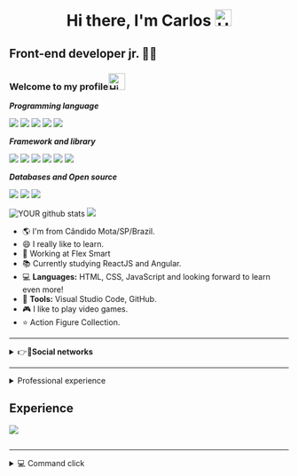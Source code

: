 <h1 align="center">Hi there, I'm Carlos <img alt="Hi There!" width="30px" src="https://camo.githubusercontent.com/35d3d11359a49bf12aebb834cc13fd81b95eff4e/68747470733a2f2f6d656469612e67697068792e636f6d2f6d656469612f6876524a434c467a6361737252346961377a2f67697068792e676966"/></h1>

## Front-end developer jr. 👨‍💻

<h3 align="left">Welcome to my profile<img alt="Hi There!" width="30px" src="https://camo.githubusercontent.com/35d3d11359a49bf12aebb834cc13fd81b95eff4e/68747470733a2f2f6d656469612e67697068792e636f6d2f6d656469612f6876524a434c467a6361737252346961377a2f67697068792e676966"/></h3>


<b><i>Programming language</i></b>


<img src="https://img.shields.io/badge/javascript%20-%23F7DF1E.svg?&style=for-the-badge&logo=javascript&logoColor=%23323330" /> <img src="https://img.shields.io/badge/html5%20-%23E34F26.svg?&style=for-the-badge&logo=html5&logoColor=white" /> <img src="https://img.shields.io/badge/css3%20-%231572B6.svg?&style=for-the-badge&logo=css3&logoColor=white" />  <img src="https://img.shields.io/badge/typescript%20-%23007ACC.svg?&style=for-the-badge&logo=typescript&logoColor=white" /> <img src="https://img.shields.io/badge/PHP-777BB4?style=for-the-badge&logo=php&logoColor=white" />

<b><i>Framework and library</i></b>
 
<img src="https://img.shields.io/badge/react%20-%2320232a.svg?&style=for-the-badge&logo=react&logoColor=%2361DAFB" /> <img src="https://img.shields.io/badge/react_native%20-%2320232a.svg?&style=for-the-badge&logo=react&logoColor=%2361DAFB" /> <img src="https://img.shields.io/badge/angular%20-%23DD0031.svg?&style=for-the-badge&logo=angular&logoColor=white" /> <img src="https://img.shields.io/badge/bootstrap%20-%23563D7C.svg?&style=for-the-badge&logo=bootstrap&logoColor=white" /> <img src="https://img.shields.io/badge/jquery%20-%230769AD.svg?&style=for-the-badge&logo=jquery&logoColor=white" /> <img src="https://img.shields.io/badge/redux%20-%23593d88.svg?&style=for-the-badge&logo=redux&logoColor=white" />

<b><i>Databases and Open source</i></b>

<img src="https://img.shields.io/badge/node.js%20-%2343853D.svg?&style=for-the-badge&logo=node.js&logoColor=white" /> <img src="https://img.shields.io/badge/postgres-%23316192.svg?&style=for-the-badge&logo=postgresql&logoColor=white" /> <img src="https://img.shields.io/badge/MongoDB-%234ea94b.svg?&style=for-the-badge&logo=mongodb&logoColor=white" />


![YOUR github stats](https://github-readme-stats.vercel.app/api?username=carlosinhani) <a href= "https://github.com/carlosinhani/github-readme-stats">
    <img src= "https://github-readme-stats.vercel.app/api/top-langs/?username=carlosinhani&layout=compact" /></a>
   


 - 🌎 I'm from Cândido Mota/SP/Brazil.
 - 😄 I really like to learn.
 - 🏤 Working at Flex Smart
 - 📚 Currently studying ReactJS and Angular.
 - 💻 **Languages:** HTML, CSS, JavaScript and looking forward to learn even more!
 - 🔧 **Tools:** Visual Studio Code, GitHub.
 - 🎮 I like to play video games.
 - ⭐ Action Figure Collection.
----------------------------------------------------------------------------- 
 
 
<details>
    <summary>👉👨<b>Social networks</b> </summary>
    
-----------------------------------------------------------------------------    
   
[<img src="https://img.shields.io/badge/linkedin-%230077B5.svg?&style=for-the-badge&logo=linkedin&logoColor=white" />](https://www.linkedin.com/in//carlosrodrigoinhani/) [<img src ="https://img.shields.io/badge/facebook-%231877F2.svg?&style=for-the-badge&logo=facebook&logoColor=white"/>](https://www.facebook.com/carlosrodrigoinhani) [<img src ="https://img.shields.io/badge/messenger-00B2FF?&style=for-the-badge&logo=messenger&logoColor=white">](https://www.messenger.com/t/CarlosRodrigoInhani)

[<img src="https://img.shields.io/badge/Digital Innovation One-%23FF4500.svg?&style=for-the-badge&logo=DigitalInnovationOne&logoColor=white" />](https://web.digitalinnovation.one/users/carlos_inhani) <img src ="https://img.shields.io/badge/carlos.inhani@gmail.com-D14836?&style=for-the-badge&logo=gmail&logoColor=white">

<img src="https://img.shields.io/badge/(18)99654 7334-25D366?&style=for-the-badge&logo=whatsapp&logoColor=white" /> <img src="https://img.shields.io/badge/Carlos Rodrigo-2CA5E0?style=for-the-badge&logo=telegram&logoColor=white" />
       
## Sites 

[<img src ="https://img.shields.io/badge/Curriculum-100000?style=for-the-badge&logo=github&logoColor=white">](https://carlosinhani.github.io/curriculum/)
[<img src ="https://img.shields.io/badge/Buscador de Restaurantes%20-%2320232a.svg?&style=for-the-badge&logo=react&logoColor=%2361DAFB">](https://restaurantes-digital.netlify.app/)
    

</details>

-------------------------------------------------------
<details>
 
 <summary>Professional experience<summary>
 
 ## Experience
 [<img src="https://img.shields.io/badge/FLEX SMART-87CF3E?">](https://www.flexsmart.com.br/)
  
</details>

--------------------------------------------------------
<details>
    <summary> 💻 Command click </summary>


 # Lista de Comando para usar no Prompt de Comando. 👊 ✔️

### Instalando Expo.


**Estalação expo modo global:** npm install -g expo-cli exp 

**Criando um Projeto:** expo init nome do projeto

**Executar a aplicação:** expo start

---------------------------------------------------

### Instalando React. 

**Criando Projeto React:** 

**Estalação expo modo global:** npm install -g create-react-app
 
**Criando um projeto:** create-react-app meu-projeto 
 
**Executar a aplicação:** yarn start

### OBS: 
*No browsers React vai estar no* **_(localhost:3000)_** *apos ser executado*

---------------------------------------------------


### Instalando React Native.


**Instalar Chocolatey:** choco install -y nodejs.install openjdk8

**Instalar Android Studio:** ("https://developer.android.com/studio")
### Obs:
 Algumas configurações específicas que tem ser feitas dentro do Android studios recomendo ver a documentação ("https://reactnative.dev/docs/environment-setup")
 
**Instalar React Native cli modo global:** npm install -g react-native-cli
 
*Verificar a versão estalada:* *react-native -v*
 
**Criando um Projeto:** npx react-native init nome do projeto

**Executar a aplicação:** npx react-native start ou npx react-native run-android

-----------------------------------------------------------

### Instalando Angular.

**No momento a versão estavel do Angular 10.2.0**

**Instalar Angular modo global:** npm install -g @angular/cli@10.2.0

**Criando um projeto:** ng new nome do projeto

**Executar a aplicação:** ng serve

**Bootstrap para Angular. npm install ngx-bootstrap bootstrap --save

**Angular json.** 
"styles": [
   "../node_modules/bootstrap/dist/css/bootstrap.min.css",
   "styles.css"
],
 
**Código html Bootstrap 3.0.** 
("https://maxcdn.bootstrapcdn.com/bootstrap/3.3.7/css/bootstrap.min.css" rel="stylesheet")

**Código html Bootstrap 4.0.** 
("https://maxcdn.bootstrapcdn.com/bootstrap/4.0.0/css/bootstrap.min.css" rel="stylesheet")

### OBS: 
*No browsers Angular vai estar no* **_(localhost:4200)_** *apos ser executado*

--------------------------------------------------------------------------------

### Instalando json server.

**Instalar json server modo global:** npm install -g json-server 

_Após a instalação entre na pasta do projeto e execute._ 

**Executando json-server --watch db.json**  *_(obs: lugar do db é nome do seu arquivo json)_*

## OBS:

*No browsers json vai estar no* **_(localhost:3000)_** *apos ser executado*



</details>

